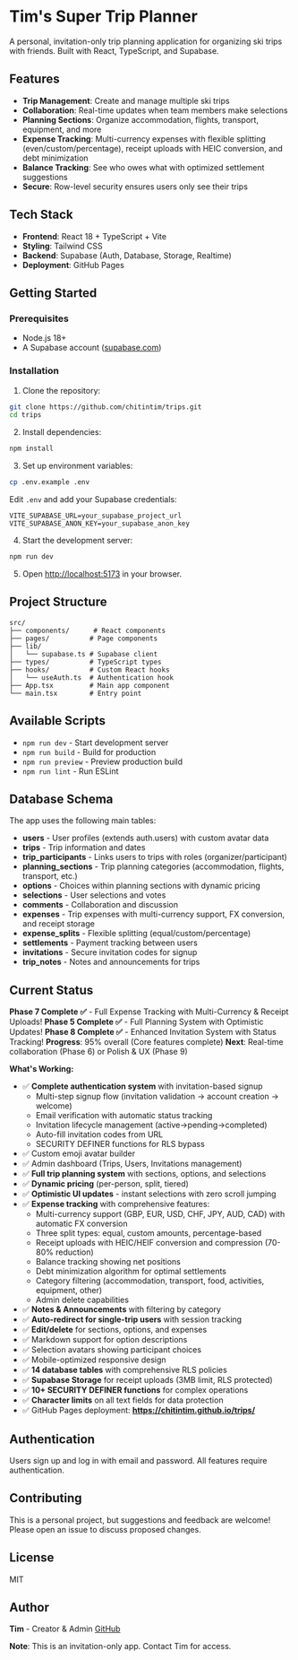 # Tim's Super Trip Planner

A personal, invitation-only trip planning application for organizing ski trips with friends. Built with React, TypeScript, and Supabase.

## Features

- **Trip Management**: Create and manage multiple ski trips
- **Collaboration**: Real-time updates when team members make selections
- **Planning Sections**: Organize accommodation, flights, transport, equipment, and more
- **Expense Tracking**: Multi-currency expenses with flexible splitting (even/custom/percentage), receipt uploads with HEIC conversion, and debt minimization
- **Balance Tracking**: See who owes what with optimized settlement suggestions
- **Secure**: Row-level security ensures users only see their trips

## Tech Stack

- **Frontend**: React 18 + TypeScript + Vite
- **Styling**: Tailwind CSS
- **Backend**: Supabase (Auth, Database, Storage, Realtime)
- **Deployment**: GitHub Pages

## Getting Started

### Prerequisites

- Node.js 18+
- A Supabase account ([supabase.com](https://supabase.com))

### Installation

1. Clone the repository:
```bash
git clone https://github.com/chitintim/trips.git
cd trips
```

2. Install dependencies:
```bash
npm install
```

3. Set up environment variables:
```bash
cp .env.example .env
```

Edit `.env` and add your Supabase credentials:
```
VITE_SUPABASE_URL=your_supabase_project_url
VITE_SUPABASE_ANON_KEY=your_supabase_anon_key
```

4. Start the development server:
```bash
npm run dev
```

5. Open [http://localhost:5173](http://localhost:5173) in your browser.

## Project Structure

```
src/
├── components/      # React components
├── pages/          # Page components
├── lib/
│   └── supabase.ts # Supabase client
├── types/          # TypeScript types
├── hooks/          # Custom React hooks
│   └── useAuth.ts  # Authentication hook
├── App.tsx         # Main app component
└── main.tsx        # Entry point
```

## Available Scripts

- `npm run dev` - Start development server
- `npm run build` - Build for production
- `npm run preview` - Preview production build
- `npm run lint` - Run ESLint

## Database Schema

The app uses the following main tables:

- **users** - User profiles (extends auth.users) with custom avatar data
- **trips** - Trip information and dates
- **trip_participants** - Links users to trips with roles (organizer/participant)
- **planning_sections** - Trip planning categories (accommodation, flights, transport, etc.)
- **options** - Choices within planning sections with dynamic pricing
- **selections** - User selections and votes
- **comments** - Collaboration and discussion
- **expenses** - Trip expenses with multi-currency support, FX conversion, and receipt storage
- **expense_splits** - Flexible splitting (equal/custom/percentage)
- **settlements** - Payment tracking between users
- **invitations** - Secure invitation codes for signup
- **trip_notes** - Notes and announcements for trips

## Current Status

**Phase 7 Complete ✅** - Full Expense Tracking with Multi-Currency & Receipt Uploads!
**Phase 5 Complete ✅** - Full Planning System with Optimistic Updates!
**Phase 8 Complete ✅** - Enhanced Invitation System with Status Tracking!
**Progress**: 95% overall (Core features complete)
**Next**: Real-time collaboration (Phase 6) or Polish & UX (Phase 9)

**What's Working:**
- ✅ **Complete authentication system** with invitation-based signup
  - Multi-step signup flow (invitation validation → account creation → welcome)
  - Email verification with automatic status tracking
  - Invitation lifecycle management (active→pending→completed)
  - Auto-fill invitation codes from URL
  - SECURITY DEFINER functions for RLS bypass
- ✅ Custom emoji avatar builder
- ✅ Admin dashboard (Trips, Users, Invitations management)
- ✅ **Full trip planning system** with sections, options, and selections
- ✅ **Dynamic pricing** (per-person, split, tiered)
- ✅ **Optimistic UI updates** - instant selections with zero scroll jumping
- ✅ **Expense tracking** with comprehensive features:
  - Multi-currency support (GBP, EUR, USD, CHF, JPY, AUD, CAD) with automatic FX conversion
  - Three split types: equal, custom amounts, percentage-based
  - Receipt uploads with HEIC/HEIF conversion and compression (70-80% reduction)
  - Balance tracking showing net positions
  - Debt minimization algorithm for optimal settlements
  - Category filtering (accommodation, transport, food, activities, equipment, other)
  - Admin delete capabilities
- ✅ **Notes & Announcements** with filtering by category
- ✅ **Auto-redirect for single-trip users** with session tracking
- ✅ **Edit/delete** for sections, options, and expenses
- ✅ Markdown support for option descriptions
- ✅ Selection avatars showing participant choices
- ✅ Mobile-optimized responsive design
- ✅ **14 database tables** with comprehensive RLS policies
- ✅ **Supabase Storage** for receipt uploads (3MB limit, RLS protected)
- ✅ **10+ SECURITY DEFINER functions** for complex operations
- ✅ **Character limits** on all text fields for data protection
- ✅ GitHub Pages deployment: **https://chitintim.github.io/trips/**

## Authentication

Users sign up and log in with email and password. All features require authentication.

## Contributing

This is a personal project, but suggestions and feedback are welcome! Please open an issue to discuss proposed changes.

## License

MIT

## Author

**Tim** - Creator & Admin
[GitHub](https://github.com/chitintim)

**Note**: This is an invitation-only app. Contact Tim for access.
